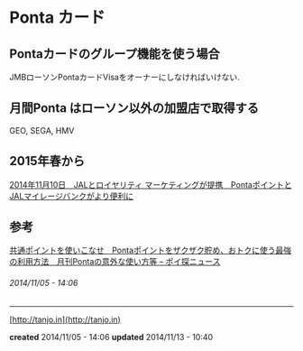 # Ponta カード

## Pontaカードのグループ機能を使う場合
JMBローソンPontaカードVisaをオーナーにしなければいけない.

## 月間Ponta はローソン以外の加盟店で取得する

GEO, SEGA, HMV

## 2015年春から

[2014年11月10日　JALとロイヤリティ マーケティングが提携　PontaポイントとJALマイレージバンクがより便利に](http://press.jal.co.jp/ja/release/201411/003131.html)

## 参考

[共通ポイントを使いこなせ　Pontaポイントをザクザク貯め、おトクに使う最強の利用方法　月刊Pontaの意外な使い方等 – ポイ探ニュース](http://www.poitan.jp/archives/6928)

###### *2014/11/05 - 14:06*

---

[http://tanjo.in](http://tanjo.in)

**created** 2014/11/05 - 14:06
**updated** 2014/11/13 - 10:40
